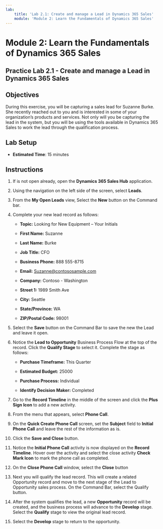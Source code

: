 ```yaml
---
lab:
    title: 'Lab 2.1: Create and manage a Lead in Dynamics 365 Sales'
    module: 'Module 2: Learn the Fundamentals of Dynamics 365 Sales'
---
```


Module 2: Learn the Fundamentals of Dynamics 365 Sales
========================

## Practice Lab 2.1 - Create and manage a Lead in Dynamics 365 Sales

## Objectives

During this exercise, you will be capturing a sales lead for Suzanne Burke. She recently reached out to you and is interested in some of your organization’s products and services. Not only will you be capturing the lead in the system, but you will be using the tools available in Dynamics 365 Sales to work the lead through the qualification process.


## Lab Setup

  - **Estimated Time**: 15 minutes

## Instructions

1. If is not open already, open the **Dynamics 365 Sales Hub** application. 

2. Using the navigation on the left side of the screen, select **Leads**. 

3. From the **My Open Leads** view, Select the **New** button on the Command bar.

4. Complete your new lead record as follows:

	- **Topic:** Looking for New Equipment – Your Initials

	- **First Name:** Suzanne

	- **Last Name:** Burke

	- **Job Title:** CFO

	- **Business Phone:** 888 555-8715

	- **Email:** Suzanne@contososample.com

	- **Company:** Contoso - Washington

	- **Street 1:** 1989 Smith Ave

	- **City:** Seattle

	- **State/Province:** WA

	- **ZIP/Postal Code:** 98001 

5. Select the **Save** button on the Command Bar to save the new the Lead and leave it open.

6. Notice the **Lead to Opportunity** Business Process Flow at the top of the record. Click the **Qualify Stage** to select it. Complete the stage as follows:

	- **Purchase Timeframe:** This Quarter

	- **Estimated Budget:** 25000 

	- **Purchase Process:** Individual

	- **Identify Decision Maker:** Completed

7. Go to the **Record Timeline** in the middle of the screen and click the **Plus Sign Icon** to add a new activity. 

8. From the menu that appears, select **Phone Call**.

9. On the **Quick Create Phone Call** screen, set the **Subject** field to **Initial Phone Call** and leave the rest of the information as is. 

10. Click the **Save and Close** button.

11. Notice the **Initial Phone Call** activity is now displayed on the **Record Timeline**. Hover over the activity and select the close activity **Check Mark Icon** to mark the phone call as completed. 

12. On the **Close Phone Call** window, select the **Close** button 

13. Next you will qualify the lead record.  This will create a related Opportunity record and move to the next stage of the Lead to Opportunity sales process.  On the Command Bar, select the Qualify button.  

14. After the system qualifies the lead, a new **Opportunity** record will be created, and the business process will advance to the **Develop** stage.  Select the **Qualify** stage to view the original lead record. 

15. Select the **Develop** stage to return to the opportunity.


